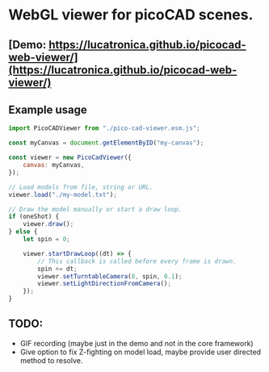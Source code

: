 # WebGL viewer for picoCAD scenes.

## [Demo: https://lucatronica.github.io/picocad-web-viewer/](https://lucatronica.github.io/picocad-web-viewer/)

## Example usage

```js
import PicoCADViewer from "./pico-cad-viewer.esm.js";

const myCanvas = document.getElementByID("my-canvas");

const viewer = new PicoCadViewer({
	canvas: myCanvas,
});

// Load models from file, string or URL.
viewer.load("./my-model.txt");

// Draw the model manually or start a draw loop.
if (oneShot) {
	viewer.draw();
} else {
	let spin = 0;

	viewer.startDrawLoop((dt) => {
		// This callback is called before every frame is drawn.
		spin += dt;
		viewer.setTurntableCamera(8, spin, 0.1);
		viewer.setLightDirectionFromCamera();
	});
}
```

## TODO:

* GIF recording (maybe just in the demo and not in the core framework)
* Give option to fix Z-fighting on model load, maybe provide user directed method to resolve.
